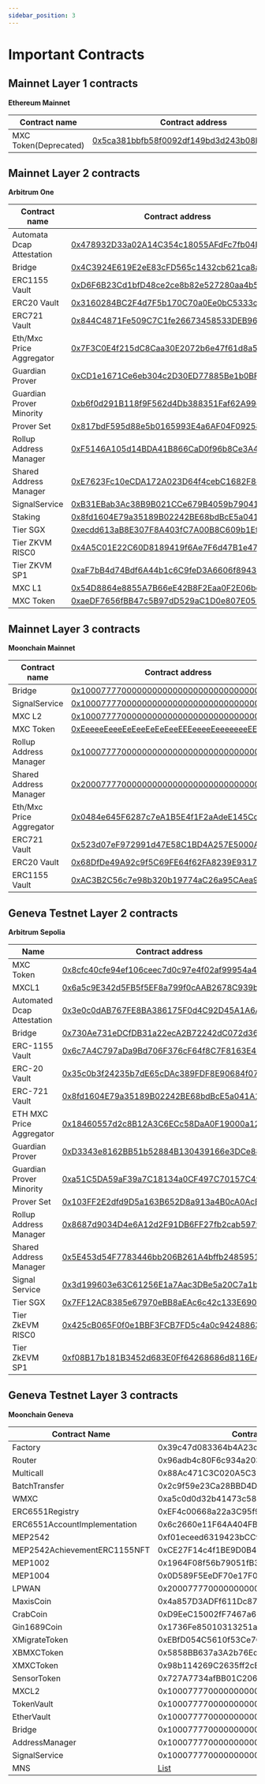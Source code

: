 ```yaml
---
sidebar_position: 3
---
```


# Important Contracts



## Mainnet Layer 1 contracts

**Ethereum Mainnet**

| Contract name | Contract address                                             |
| ------------- | ------------------------------------------------------------ |
| MXC Token(Deprecated) | [0x5ca381bbfb58f0092df149bd3d243b08b9a8386e](https://etherscan.io/token/0x5ca381bbfb58f0092df149bd3d243b08b9a8386e) |



## Mainnet Layer 2 contracts

**Arbitrum One**

| Contract name             | Contract address                                             |
| ------------------------- | ------------------------------------------------------------ |
| Automata Dcap Attestation | [0x478932D33a02A14C354c18055AFdFc7fb04E1cA5](https://arbiscan.io/address/0x478932D33a02A14C354c18055AFdFc7fb04E1cA5) |
| Bridge                    | [0x4C3924E619E2eE83cFD565c1432cb621ca8af7A0](https://arbiscan.io/address/0x4C3924E619E2eE83cFD565c1432cb621ca8af7A0) |
| ERC1155 Vault             | [0xD6F6B23Cd1bfD48ce2ce8b82e527280aa4b53b14](https://arbiscan.io/address/0xD6F6B23Cd1bfD48ce2ce8b82e527280aa4b53b14) |
| ERC20 Vault               | [0x3160284BC2F4d7F5b170C70a0Ee0bC5333c7F39e](https://arbiscan.io/address/0x3160284BC2F4d7F5b170C70a0Ee0bC5333c7F39e) |
| ERC721 Vault              | [0x844C4871Fe509C7C1fe26673458533DEB96025f8](https://arbiscan.io/address/0x844C4871Fe509C7C1fe26673458533DEB96025f8) |
| Eth/Mxc Price Aggregator  | [0x7F3C0E4f215dC8Caa30E2072b6e47f61d8a57811](https://arbiscan.io/address/0x7F3C0E4f215dC8Caa30E2072b6e47f61d8a57811) |
| Guardian Prover           | [0xCD1e1671Ce6eb304c2D30ED77885Be1b0BF96aD6](https://arbiscan.io/address/0xCD1e1671Ce6eb304c2D30ED77885Be1b0BF96aD6) |
| Guardian Prover Minority  | [0xb6f0d291B118f9F562d4Db388351Faf62A99c921](https://arbiscan.io/address/0xb6f0d291B118f9F562d4Db388351Faf62A99c921) |
| Prover Set                | [0x817bdF595d88e5b0165993E4a6AF04F092584Fb7](https://arbiscan.io/address/0x817bdF595d88e5b0165993E4a6AF04F092584Fb7) |
| Rollup Address Manager    | [0xF5146A105d14BDA41B866CaD0f96b8Ce3A4F19dF](https://arbiscan.io/address/0xF5146A105d14BDA41B866CaD0f96b8Ce3A4F19dF) |
| Shared Address Manager    | [0xE7623Fc10eCDA172A023D64f4cebC1682F84BB26](https://arbiscan.io/address/0xE7623Fc10eCDA172A023D64f4cebC1682F84BB26) |
| SignalService             | [0xB31EBab3Ac38B9B021CCe679B4059b790413Fa4E](https://arbiscan.io/address/0xB31EBab3Ac38B9B021CCe679B4059b790413Fa4E) |
| Staking                   | [0x8fd1604E79a35189B02242BE68bdBcE5a041A1C4](https://arbiscan.io/address/0x8fd1604E79a35189B02242BE68bdBcE5a041A1C4) |
| Tier SGX                  | [0xecdd613aB8E307F8A403fC7A00B8C609b1Ef22bE](https://arbiscan.io/address/0xecdd613aB8E307F8A403fC7A00B8C609b1Ef22bE) |
| Tier ZKVM RISC0           | [0x4A5C01E22C60D8189419f6Ae7F6d47B1e470FC5b](https://arbiscan.io/address/0x4A5C01E22C60D8189419f6Ae7F6d47B1e470FC5b) |
| Tier ZKVM SP1             | [0xaF7bB4d74Bdf6A44b1c6C9feD3A6606f8943064d](https://arbiscan.io/address/0xaF7bB4d74Bdf6A44b1c6C9feD3A6606f8943064d) |
| MXC L1                    | [0x54D8864e8855A7B66eE42B8F2Eaa0F2E06bd641a](https://arbiscan.io/address/0x54D8864e8855A7B66eE42B8F2Eaa0F2E06bd641a) |
| MXC Token                 | [0xaeDF7656fBB47c5B97dD529aC1D0e807E051f2dd](https://arbiscan.io/address/0xaeDF7656fBB47c5B97dD529aC1D0e807E051f2dd) |



## Mainnet Layer 3 contracts

**Moonchain Mainnet**

| Contract name            | Contract address                                             |
| ------------------------ | ------------------------------------------------------------ |
| Bridge                   | [0x1000777700000000000000000000000000000003](https://explorer.moonchain.com/address/0x1000777700000000000000000000000000000003) |
| SignalService            | [0x1000777700000000000000000000000000000007](https://explorer.moonchain.com/address/0x1000777700000000000000000000000000000007) |
| MXC L2                   | [0x1000777700000000000000000000000000000001](https://explorer.moonchain.com/address/0x1000777700000000000000000000000000000001) |
| MXC Token                | [0xEeeeeEeeeEeEeeEeEeEeeEEEeeeeEeeeeeeeEEeE](https://explorer.moonchain.com/address/0xEeeeeEeeeEeEeeEeEeEeeEEEeeeeEeeeeeeeEEeE) |
| Rollup Address Manager   | [0x1000777700000000000000000000000000000006](https://explorer.moonchain.com/address/0x1000777700000000000000000000000000000006) |
| Shared Address Manager   | [0x2000777700000000000000000000000000000002](https://explorer.moonchain.com/address/0x2000777700000000000000000000000000000002) |
| Eth/Mxc Price Aggregator | [0x0484e645F6287c7eA1B5E4f1F2aAdeE145Cc581e](https://explorer.moonchain.com/address/0x0484e645F6287c7eA1B5E4f1F2aAdeE145Cc581e) |
| ERC721 Vault             | [0x523d07eF972991d47E58C1BD4A257E5000Ac684A](https://explorer.moonchain.com/address/0x523d07eF972991d47E58C1BD4A257E5000Ac684A) |
| ERC20 Vault              | [0x68DfDe49A92c9f5C69FE64f62FA8239E931779bd](https://explorer.moonchain.com/address/0x68DfDe49A92c9f5C69FE64f62FA8239E931779bd) |
| ERC1155 Vault            | [0xAC3B2C56c7e98b320b19774aC26a95CAea9cb72d](https://explorer.moonchain.com/address/0xAC3B2C56c7e98b320b19774aC26a95CAea9cb72d) |





## Geneva Testnet Layer 2 contracts

**Arbitrum Sepolia**

| Name      | Contract address                                                                                                   |
|-----------|--------------------------------------------------------------------------------------------------------------------|
| MXC Token | [0x8cfc40cfe94ef106ceec7d0c97e4f02af99954a4](https://sepolia.arbiscan.io/token/0x8cfc40cfe94ef106ceec7d0c97e4f02af99954a4) |
| MXCL1| [0x6a5c9E342d5FB5f5EF8a799f0cAAB2678C939b0B](https://sepolia.arbiscan.io/address/0x6a5c9E342d5FB5f5EF8a799f0cAAB2678C939b0B)|
| Automated Dcap Attestation | [0x3e0c0dAB767FE8BA386175F0d4C92D45A1A6A4Df](https://sepolia.arbiscan.io/address/0x3e0c0dAB767FE8BA386175F0d4C92D45A1A6A4Df) |
| Bridge| [0x730Ae731eDCfDB31a22ecA2B72242dC072d36336](https://sepolia.arbiscan.io/address/0x730Ae731eDCfDB31a22ecA2B72242dC072d36336)|
| ERC-1155 Vault | [0x6c7A4C797aDa9Bd706F376cF64f8C7F8163E4262](https://sepolia.arbiscan.io/address/0x6c7A4C797aDa9Bd706F376cF64f8C7F8163E4262) |
| ERC-20 Vault | [0x35c0b3f24235b7dE65cDAc389FDF8E90684f0748](https://sepolia.arbiscan.io/address/0x35c0b3f24235b7dE65cDAc389FDF8E90684f0748)|
| ERC-721 Vault | [0x8fd1604E79a35189B02242BE68bdBcE5a041A1C4](https://sepolia.arbiscan.io/address/0x8fd1604E79a35189B02242BE68bdBcE5a041A1C4) |
| ETH MXC Price Aggregator | [0x18460557d2c8B12A3C6ECc58DaA0F19000a12B28](https://sepolia.arbiscan.io/address/0x18460557d2c8B12A3C6ECc58DaA0F19000a12B28)|
| Guardian Prover | [0xD3343e8162BB51b52884B130439166e3DCe8851F](https://sepolia.arbiscan.io/address/0xD3343e8162BB51b52884B130439166e3DCe8851F) |
| Guardian Prover Minority | [0xa51C5DA59aF39a7C18134a0CF497C70157C49476](https://sepolia.arbiscan.io/address/0xa51C5DA59aF39a7C18134a0CF497C70157C49476)|
| Prover Set | [0x103FF2E2dfd9D5a163B652D8a913a4B0cA0AcBbB](https://sepolia.arbiscan.io/address/0x103FF2E2dfd9D5a163B652D8a913a4B0cA0AcBbB) |
| Rollup Address Manager | [0x8687d9034D4e6A12d2F91DB6FF27fb2cab5979D9](https://sepolia.arbiscan.io/address/0x8687d9034D4e6A12d2F91DB6FF27fb2cab5979D9)|
| Shared Address Manager | [0x5E453d54F7783446bb206B261A4bffb24859512f](https://sepolia.arbiscan.io/address/0x5E453d54F7783446bb206B261A4bffb24859512f)|
| Signal Service  | [0x3d199603e63C61256E1a7Aac3DBe5a20C7a1bEB1](https://sepolia.arbiscan.io/address/0x3d199603e63C61256E1a7Aac3DBe5a20C7a1bEB1)|
| Tier SGX  | [0x7FF12AC8385e67970eBB8aEAc6c42c133E690649](https://sepolia.arbiscan.io/address/0x7FF12AC8385e67970eBB8aEAc6c42c133E690649)|
| Tier ZkEVM RISC0  | [0x425cB065F0f0e1BBF3FCB7FD5c4a0c94248863a6](https://sepolia.arbiscan.io/address/0x425cB065F0f0e1BBF3FCB7FD5c4a0c94248863a6)|
| Tier ZkEVM SP1  | [0xf08B17b181B3452d683E0Ff64268686d8116EA61](https://sepolia.arbiscan.io/address/0xf08B17b181B3452d683E0Ff64268686d8116EA61)|



## Geneva Testnet Layer 3 contracts

**Moonchain Geneva**

| Contract Name | Contract Address | TAG | DEPLOYER |
|----------------|-------------------|------|----------|
| Factory | 0x39c47d083364b4A23d085c7945Fac9d42457d8C7 | Uniswap | 0x52f60448790E485F38f2Aa9c867CD0DD647c0b73 |
| Router | 0x96adb4c80F6c934a20303d4b88f935F967299d5e | Uniswap | 0x52f60448790E485F38f2Aa9c867CD0DD647c0b73 |
| Multicall | 0x88Ac471C3C020A5C3bD16Ec6756eeD81dc2C8E54 | Uniswap | 0x52f60448790E485F38f2Aa9c867CD0DD647c0b73 |
| BatchTransfer | 0x2c9f59e23Ca28BBD4DfDbDBada7A09eD47bDcc92 | Uniswap | 0x52f60448790E485F38f2Aa9c867CD0DD647c0b73 |
| WMXC | 0xa5c0d0d32b41473c581a979deab01651d1f5eff5 | Uniswap | 0x52f60448790E485F38f2Aa9c867CD0DD647c0b73 |
| ERC6551Registry | 0xEF4c00668a22a3C95f98A5D7468773f98c8C431b | MEP2542 | 0x52f60448790E485F38f2Aa9c867CD0DD647c0b73 |
| ERC6551AccountImplementation | 0x6c2660e11F64A404FB5023abe668799DCF899d09 | MEP2542 | 0x52f60448790E485F38f2Aa9c867CD0DD647c0b73 |
| MEP2542 | 0xf01eceed6319423bCC953889CB8F35E7084df1dF | MEP2542 | 0x52f60448790E485F38f2Aa9c867CD0DD647c0b73 |
| MEP2542AchievementERC1155NFT | 0xCE27F14c4f1BE9D0B4489E4B62C9809E20534e70 | MEP2542 |  |
| MEP1002 | 0x1964F08f56b79051fB3AE9a2C4d8D92A059b1237 |  | 0x52f60448790E485F38f2Aa9c867CD0DD647c0b73 |
| MEP1004 | 0x0D589F5EeDF70e17F053CBb93760Db7E418603F6 |  | 0x52f60448790E485F38f2Aa9c867CD0DD647c0b73 |
| LPWAN | 0x2000777700000000000000000000000000000001 |  | 0x52f60448790E485F38f2Aa9c867CD0DD647c0b73 |
| MaxisCoin | 0x4a857D3ADFf611Dc87593a82d1129bAc1cf2eB1D | MEP2542,ISOToken | 0x52f60448790E485F38f2Aa9c867CD0DD647c0b73 |
| CrabCoin | 0xD9EeC15002fF7467a6841EDF6ea2D1048BaBc7c4 | MEP2542,ISOToken | 0x52f60448790E485F38f2Aa9c867CD0DD647c0b73 |
| Gin1689Coin | 0x1736Fe85010313251a99A66f8600e817Ac4aE126 | MEP2542,ISOToken | 0x52f60448790E485F38f2Aa9c867CD0DD647c0b73 |
| XMigrateToken | 0xEBfD054C5610f53Ce7CA04791bb245A422a528Db | MEP2542 |  |  
| XBMXCToken | 0x5858BB637a3A2b76Ed64C9D71DB7708A57b6CC03 | MEP2542 | 0x52f60448790E485F38f2Aa9c867CD0DD647c0b73 |
| XMXCToken | 0x98b114269C2635ff2cB03F0526feb246d1082B4C | MEP2542 |  |
| SensorToken | 0x727A7734afBB01C20681Cdd4F68b98F53ddD521b | MEP2542,ISOToken | 0x52f60448790E485F38f2Aa9c867CD0DD647c0b73 |
| MXCL2 | 0x1000777700000000000000000000000000000001 | Moonchain | 0x52f60448790E485F38f2Aa9c867CD0DD647c0b73 |
| TokenVault | 0x1000777700000000000000000000000000000002 | Moonchain | 0x52f60448790E485F38f2Aa9c867CD0DD647c0b73 |
| EtherVault | 0x1000777700000000000000000000000000000003 | Moonchain | 0x52f60448790E485F38f2Aa9c867CD0DD647c0b73 |
| Bridge | 0x1000777700000000000000000000000000000004 | Moonchain | 0x52f60448790E485F38f2Aa9c867CD0DD647c0b73 |
| AddressManager | 0x1000777700000000000000000000000000000006 | Moonchain | 0x52f60448790E485F38f2Aa9c867CD0DD647c0b73 |
| SignalService | 0x1000777700000000000000000000000000000007 | Moonchain | 0x52f60448790E485F38f2Aa9c867CD0DD647c0b73 |
| MNS | [List](https://github.com/MXCzkEVM/mns-contracts/tree/main/deployments/geneva) | Moonchain | 0x52f60448790E485F38f2Aa9c867CD0DD647c0b73 |
